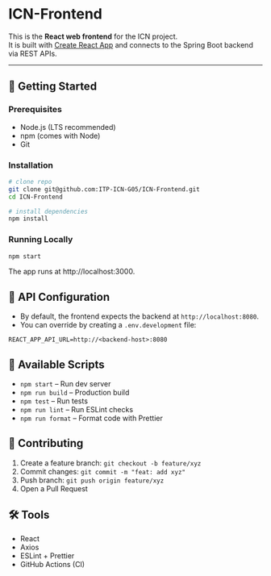 # ICN-Frontend

This is the **React web frontend** for the ICN project.  
It is built with [Create React App](https://create-react-app.dev/) and connects to the Spring Boot backend via REST APIs.

---

## 🚀 Getting Started

### Prerequisites
- Node.js (LTS recommended)
- npm (comes with Node)
- Git

### Installation
```bash
# clone repo
git clone git@github.com:ITP-ICN-G05/ICN-Frontend.git
cd ICN-Frontend

# install dependencies
npm install
```

### Running Locally

```bash
npm start
```

The app runs at http://localhost:3000.

## 🔌 API Configuration
* By default, the frontend expects the backend at `http://localhost:8080`.
* You can override by creating a `.env.development` file:

```
REACT_APP_API_URL=http://<backend-host>:8080
```

## 📜 Available Scripts
* `npm start` – Run dev server
* `npm run build` – Production build
* `npm test` – Run tests
* `npm run lint` – Run ESLint checks
* `npm run format` – Format code with Prettier

## 🤝 Contributing
1. Create a feature branch: `git checkout -b feature/xyz`
2. Commit changes: `git commit -m "feat: add xyz"`
3. Push branch: `git push origin feature/xyz`
4. Open a Pull Request

## 🛠️ Tools
* React
* Axios
* ESLint + Prettier
* GitHub Actions (CI)